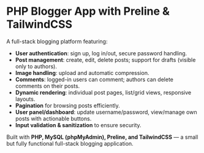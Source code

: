 # PHP Blogger App with Preline & TailwindCSS

A full-stack blogging platform featuring:

- **User authentication**: sign up, log in/out, secure password handling.
- **Post management**: create, edit, delete posts; support for drafts (visible only to authors).
- **Image handling**: upload and automatic compression.
- **Comments**: logged-in users can comment; authors can delete comments on their posts.
- **Dynamic rendering**: individual post pages, list/grid views, responsive layouts.
- **Pagination** for browsing posts efficiently.
- **User panel/dashboard**: update username/password, view/manage own posts with actionable buttons.
- **Input validation & sanitization** to ensure security.

Built with **PHP, MySQL (phpMyAdmin), Preline, and TailwindCSS** — a small but fully functional full-stack blogging application.
